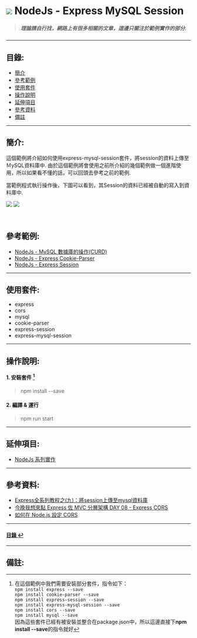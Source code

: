 # ![](https://drive.google.com/uc?id=10INx5_pkhMcYRdx_OO4rXNXxcsvPtBYq) NodeJs - Express MySQL Session
> ##### 理論請自行找，網路上有很多相關的文章，這邊只關注於範例實作的部分.

---

<!--ts-->
## 目錄:
* [簡介](#簡介)
* [參考範例](#參考範例)
* [使用套件](#使用套件)
* [操作說明](#操作說明)
* [延伸項目](#延伸項目)
* [參考資料](#參考資料)
* [備註](#備註)
<!--te-->

---

## 簡介:
這個範例將介紹如何使用express-mysql-session套件，將session的資料上傳至ＭySQL資料庫中.
由於這個範例將會使用之前所介紹的幾個範例做一個進階使用，所以如果看不懂的話，可以回頭去參考之前的範例.

當範例程式執行操作後，下圖可以看到，其Session的資料已經被自動的寫入到資料庫中.
<br>

![](https://drive.google.com/uc?id=1iWZFqDgHSZAAl1dszZpyueSoM9M5VP4H)
![](https://drive.google.com/uc?id=1A37iALYuafQnj-c5pleOFlxr0iN7p-bN)

<br>

## 參考範例:
- [NodeJs - MySQL 數據庫的操作(CURD)](https://github.com/RC-Dev-Tech/nodejs-mysql) <br>
- [NodeJs - Express Cookie-Parser](https://github.com/RC-Dev-Tech/nodejs-express-cookie-parser) <br>
- [NodeJs - Express Session](https://github.com/RC-Dev-Tech/nodejs-express-session) <br>

---

## 使用套件:
- express
- cors
- mysql
- cookie-parser
- express-session
- express-mysql-session

---

## 操作說明:
#### 1. 安裝套件 [^1]
> npm install --save
#### 2. 編譯 & 運行
> npm run start

---

## 延伸項目:
* [NodeJs 系列實作](https://github.com/RC-Dev-Tech/nodejs-index) <br>

---

## 參考資料:
* [Express全系列教程之(九)：將session上傳至mysql資料庫](https://www.zendei.com/article/74354.html) <br>
* [今晚我想來點 Express 佐 MVC 分層架構 DAY 08 - Express CORS](https://ithelp.ithome.com.tw/articles/10242452) <br>
* [如何在 Node.js 設定 CORS](https://note.pcwu.net/2017/03/16/nodejs-cors/) <br>

---

<!--ts-->
#### [目錄 ↩](#目錄)
<!--te-->

---

## 備註:

[^1]: 在這個範例中我們需要安裝部分套件，指令如下：<br>
`npm install express --save` <br>
`npm install cookie-parser --save` <br>
`npm install express-session --save` <br>
`npm install express-mysql-session --save` <br>
`npm install cors --save` <br>
`npm install mysql --save` <br>
因為這些套件已經有被安裝並整合在package.json中，所以這邊直接下**npm install --save**的指令就好
